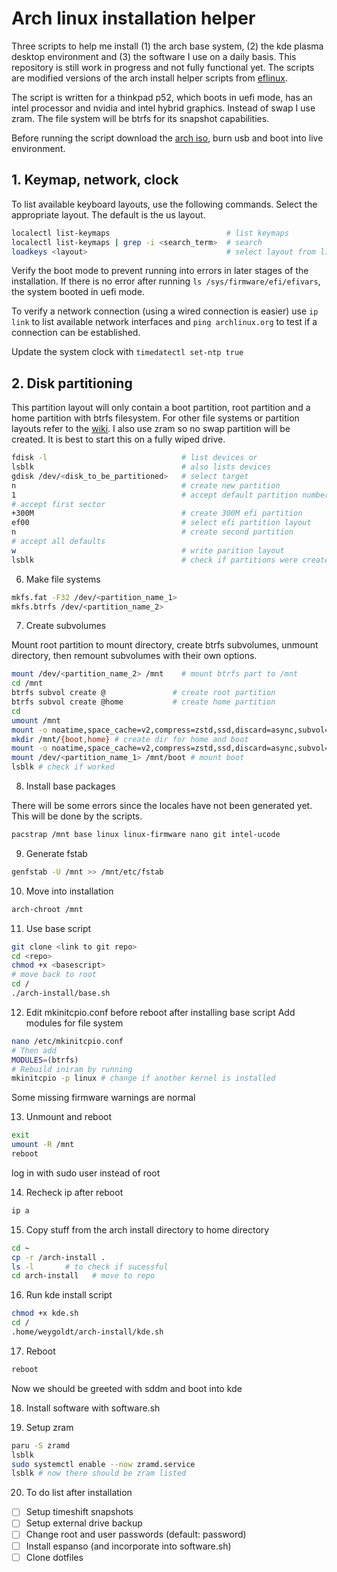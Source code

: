 # Arch linux installation helper

Three scripts to help me install (1) the arch base system, (2) the kde plasma desktop environment and (3) the software I use on a daily basis. This repository is still work in progress and not fully functional yet. The scripts are modified versions of the arch install helper scripts from [eflinux](https://gitlab.com/eflinux).

The script is written for a thinkpad p52, which boots in uefi mode, has an intel processor and nvidia and intel hybrid graphics. Instead of swap I use zram. The file system will be btrfs for its snapshot capabilities.

Before running the script download the [arch iso](https://archlinux.org/download/), burn usb and boot into live environment.

## 1. Keymap, network, clock

To list available keyboard layouts, use the following commands. Select the appropriate layout. The default is the us layout.
```sh
localectl list-keymaps                          # list keymaps
localectl list-keymaps | grep -i <search_term>  # search 
loadkeys <layout>                               # select layout from list
```
Verify the boot mode to prevent running into errors in later stages of the installation. If there is no error after running `ls /sys/firmware/efi/efivars`, the system booted in uefi mode.

To verify a network connection (using a wired connection is easier) use `ip link` to list available network interfaces and `ping archlinux.org` to test if a connection can be established.

Update the system clock with `timedatectl set-ntp true`

## 2. Disk partitioning

This partition layout will only contain a boot partition, root partition and a home partition with btrfs filesystem. For other file systems or partition layouts refer to the [wiki](https://wiki.archlinux.org/title/Installation_guide). I also use zram so no swap partition will be created. It is best to start this on a fully wiped drive.

```sh
fdisk -l                              # list devices or
lsblk                                 # also lists devices
gdisk /dev/<disk_to_be_partitioned>   # select target
n                                     # create new partition
1                                     # accept default partition number
# accept first sector
+300M                                 # create 300M efi partition
ef00                                  # select efi partition layout 
n                                     # create second partition
# accept all defaults
w                                     # write parition layout
lsblk                                 # check if partitions were created
```

6. Make file systems
```sh
mkfs.fat -F32 /dev/<partition_name_1>
mkfs.btrfs /dev/<partition_name_2>
```

7. Create subvolumes

Mount root partition to mount directory, create btrfs subvolumes, unmount directory, then remount subvolumes with their own options.
```sh
mount /dev/<partition_name_2> /mnt    # mount btrfs part to /mnt
cd /mnt
btrfs subvol create @               # create root partition
btrfs subvol create @home           # create home partition
cd
umount /mnt
mount -o noatime,space_cache=v2,compress=zstd,ssd,discard=async,subvol=@ /dev/<partition_name_2> /mnt # mount root
mkdir /mnt/{boot,home} # create dir for home and boot
mount -o noatime,space_cache=v2,compress=zstd,ssd,discard=async,subvol=@home /dev/<partition_name_2> /mnt/home # mount home
mount /dev/<partition_name_1> /mnt/boot # mount boot
lsblk # check if worked
```
8. Install base packages

There will be some errors since the locales have not been generated yet. This will be done by the scripts.
```sh
pacstrap /mnt base linux linux-firmware nano git intel-ucode
```

9. Generate fstab
```sh 
genfstab -U /mnt >> /mnt/etc/fstab
```

10. Move into installation
```sh
arch-chroot /mnt
```
11.  Use base script
```sh 
git clone <link to git repo>
cd <repo>
chmod +x <basescript>
# move back to root
cd /
./arch-install/base.sh
```

12. Edit mkinitcpio.conf before reboot after installing base script
Add modules for file system
```sh
nano /etc/mkinitcpio.conf
# Then add
MODULES=(btrfs)
# Rebuild iniram by running
mkinitcpio -p linux # change if another kernel is installed
```
Some missing firmware warnings are normal

13. Unmount and reboot
```sh
exit
umount -R /mnt
reboot
```
log in with sudo user instead of root

14. Recheck ip after reboot
```sh
ip a
```
15. Copy stuff from the arch install directory to home directory
```sh
cd ~
cp -r /arch-install .
ls -l       # to check if sucessful
cd arch-install   # move to repo
```
16. Run kde install script 
```sh
chmod +x kde.sh
cd /
.home/weygoldt/arch-install/kde.sh
```

17. Reboot
```sh
reboot
```
Now we should be greeted with sddm and boot into kde

18. Install software with software.sh

19. Setup zram
```sh
paru -S zramd
lsblk
sudo systemctl enable --now zramd.service
lsblk # now there should be zram listed
```

20. To do list after installation
- [ ] Setup timeshift snapshots
- [ ] Setup external drive backup
- [ ] Change root and user passwords (default: password)
- [ ] Install espanso (and incorporate into software.sh)
- [ ] Clone dotfiles
